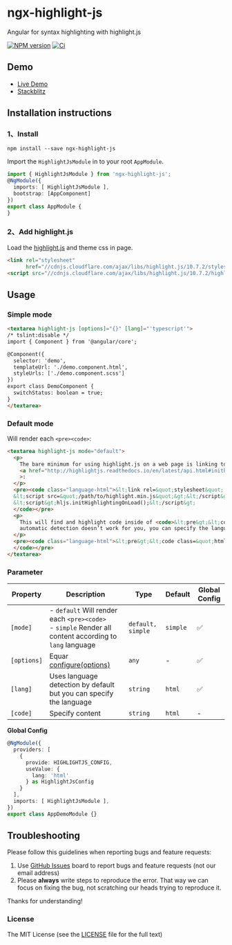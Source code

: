 # ngx-highlight-js
Angular for syntax highlighting with highlight.js

[![NPM version](https://img.shields.io/npm/v/ngx-highlight-js.svg)](https://www.npmjs.com/package/ngx-highlight-js)
[![Ci](https://github.com/cipchk/ngx-highlight-js/workflows/Ci/badge.svg)](https://github.com/cipchk/ngx-highlight-js/actions)

## Demo

- [Live Demo](https://cipchk.github.io/ngx-highlight-js/)
- [Stackblitz](https://stackblitz.com/edit/ngx-highlight-js)

## Installation instructions

### 1、Install

```
npm install --save ngx-highlight-js
```

Import the `HighlightJsModule` in to your root `AppModule`.

```typescript
import { HighlightJsModule } from 'ngx-highlight-js';
@NgModule({
  imports: [ HighlightJsModule ],
  bootstrap: [AppComponent]
})
export class AppModule {
}
```

### 2、Add highlight.js

Load the [highlight.js](https://highlightjs.org/download/) and theme css in page.

```html
<link rel="stylesheet"
      href="//cdnjs.cloudflare.com/ajax/libs/highlight.js/10.7.2/styles/default.min.css">
<script src="//cdnjs.cloudflare.com/ajax/libs/highlight.js/10.7.2/highlight.min.js"></script>
```

## Usage
### Simple mode

```html
<textarea highlight-js [options]="{}" [lang]="'typescript'">
/* tslint:disable */
import { Component } from '@angular/core';

@Component({
  selector: 'demo',
  templateUrl: './demo.component.html',
  styleUrls: ['./demo.component.scss']
})
export class DemoComponent {
  switchStatus: boolean = true;
}
</textarea>
```

### Default mode

Will render each `<pre><code>`:

```html
<textarea highlight-js mode="default">
  <p>
    The bare minimum for using highlight.js on a web page is linking to the library along with one of the styles and calling
    <a href="http://highlightjs.readthedocs.io/en/latest/api.html#inithighlightingonload"><code>initHighlightingOnLoad</code></a
    >:
  </p>
  <pre><code class="language-html">&lt;link rel=&quot;stylesheet&quot; href=&quot;/path/to/styles/default.css&quot;&gt;
  &lt;script src=&quot;/path/to/highlight.min.js&quot;&gt;&lt;/script&gt;
  &lt;script&gt;hljs.initHighlightingOnLoad();&lt;/script&gt;
  </code></pre>
  <p>
    This will find and highlight code inside of <code>&lt;pre&gt;&lt;code&gt;</code> tags; it tries to detect the language automatically. If
    automatic detection doesn’t work for you, you can specify the language in the <code>class</code> attribute:
  </p>
  <pre><code class="language-html">&lt;pre&gt;&lt;code class=&quot;html&quot;&gt;...&lt;/code&gt;&lt;/pre&gt;
  </code></pre>
</textarea>
```

### Parameter

| Property | Description | Type | Default | Global Config |
|----------|-------------|------|---------|---------------|
| `[mode]` | - `default` Will render each `<pre><code>`<br>- `simple` Render all content according to `lang` language | `default, simple` | `simple` | ✅ |
| `[options]` | Equar [configure(options)](http://highlightjs.readthedocs.io/en/latest/api.html#configure-options) | `any` | - | ✅ |
| `[lang]` | Uses language detection by default but you can specify the language | `string` | `html` | ✅ |
| `[code]` | Specify content | `string` | `html` | - |

**Global Config**

```ts
@NgModule({
  providers: [
    { 
      provide: HIGHLIGHTJS_CONFIG, 
      useValue: { 
        lang: 'html'
      } as HighlightJsConfig 
    }
  ],
  imports: [ HighlightJsModule ],
})
export class AppDemoModule {}
```

## Troubleshooting

Please follow this guidelines when reporting bugs and feature requests:

1. Use [GitHub Issues](https://github.com/cipchk/ngx-highlight-js/issues) board to report bugs and feature requests (not our email address)
2. Please **always** write steps to reproduce the error. That way we can focus on fixing the bug, not scratching our heads trying to reproduce it.

Thanks for understanding!

### License

The MIT License (see the [LICENSE](https://github.com/cipchk/ngx-highlight-js/blob/master/LICENSE) file for the full text)
